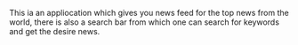 This ia an appliocation which gives you news feed for the top news from the world, there is also a search bar from which one can search for keywords and get the desire news.

